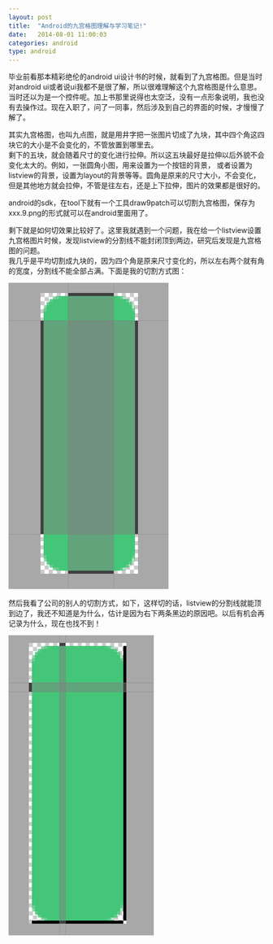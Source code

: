 ```yaml
---
layout: post
title:  "Android的九宫格图理解与学习笔记!"
date:   2014-08-01 11:00:03
categories: android
type: android
---
```


毕业前看那本精彩绝伦的android ui设计书的时候，就看到了九宫格图。但是当时对android ui或者说ui我都不是很了解，所以很难理解这个九宫格图是什么意思。  
当时还以为是一个控件呢。加上书那里说得也太空泛，没有一点形象说明，我也没有去操作过。现在入职了，问了一同事，然后涉及到自己的界面的时候，才慢慢了解了。

其实九宫格图，也叫九点图，就是用井字把一张图片切成了九块，其中四个角这四块它的大小是不会变化的，不管放置到哪里去。  
剩下的五块，就会随着尺寸的变化进行拉伸。所以这五块最好是拉伸以后外貌不会变化太大的。例如，一张圆角小图，用来设置为一个按钮的背景，
或者设置为listview的背景，设置为layout的背景等等。圆角是原来的尺寸大小，不会变化，但是其他地方就会拉伸，不管是往左右，还是上下拉伸，图片的效果都是很好的。

android的sdk，在tool下就有一个工具draw9patch可以切割九宫格图，保存为xxx.9.png的形式就可以在android里面用了。

剩下就是如何切效果比较好了。这里我就遇到一个问题，我在给一个listview设置九宫格图片时候，发现listview的分割线不能封闭顶到两边，研究后发现是九宫格图的问题。  
我几乎是平均切割成九块的，因为四个角是原来尺寸变化的，所以左右两个就有角的宽度，分割线不能全部占满。下面是我的切割方式图：

![my_nine_patch][my_nine_patch]

然后我看了公司的别人的切割方式，如下，这样切的话，listview的分割线就能顶到边了，我还不知道是为什么，估计是因为右下两条黑边的原因吧。以后有机会再记录为什么，现在也找不到！

![other_nine_patch][other_nine_patch]

[my_nine_patch]: /image/my_nine_patch.png
[other_nine_patch]: /image/other_nine_patch.png
